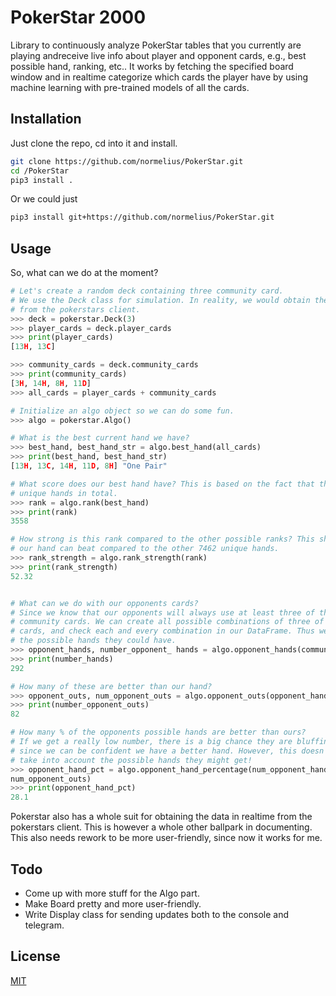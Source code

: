 # PokerStar 2000
Library to continuously analyze PokerStar tables that you currently are playing andreceive live info about player and opponent cards, e.g., best possible hand, ranking, etc.. It works by fetching the specified board window and in realtime categorize which cards the player have by using machine learning with pre-trained models of all the cards.

## Installation

Just clone the repo, cd into it and install.
```bash
git clone https://github.com/normelius/PokerStar.git
cd /PokerStar
pip3 install .
```

Or we could just
```bash
pip3 install git+https://github.com/normelius/PokerStar.git
```

## Usage

So, what can we do at the moment?
```python
# Let's create a random deck containing three community card.
# We use the Deck class for simulation. In reality, we would obtain the cards
# from the pokerstars client.
>>> deck = pokerstar.Deck(3)
>>> player_cards = deck.player_cards
>>> print(player_cards)
[13H, 13C]

>>> community_cards = deck.community_cards
>>> print(community_cards)
[3H, 14H, 8H, 11D]
>>> all_cards = player_cards + community_cards

# Initialize an algo object so we can do some fun.
>>> algo = pokerstar.Algo()

# What is the best current hand we have?
>>> best_hand, best_hand_str = algo.best_hand(all_cards)
>>> print(best_hand, best_hand_str)
[13H, 13C, 14H, 11D, 8H] "One Pair"

# What score does our best hand have? This is based on the fact that there exist 7462 
# unique hands in total.
>>> rank = algo.rank(best_hand)
>>> print(rank)
3558

# How strong is this rank compared to the other possible ranks? This shows how many % 
# our hand can beat compared to the other 7462 unique hands.
>>> rank_strength = algo.rank_strength(rank)
>>> print(rank_strength)
52.32


# What can we do with our opponents cards?
# Since we know that our opponents will always use at least three of the 
# community cards. We can create all possible combinations of three of the community 
# cards, and check each and every combination in our DataFrame. Thus we know
# the possible hands they could have.
>>> opponent_hands, number_opponent_ hands = algo.opponent_hands(community_cards)
>>> print(number_hands) 
292

# How many of these are better than our hand?
>>> opponent_outs, num_opponent_outs = algo.opponent_outs(opponent_hands, rank)
>>> print(number_opponent_outs)
82

# How many % of the opponents possible hands are better than ours?
# If we get a really low number, there is a big chance they are bluffing,
# since we can be confident we have a better hand. However, this doesn't
# take into account the possible hands they might get!
>>> opponent_hand_pct = algo.opponent_hand_percentage(num_opponent_hands,
num_opponent_outs)
>>> print(opponent_hand_pct)
28.1

```
Pokerstar also has a whole suit for obtaining the data in realtime from the pokerstars client. This is however a whole other ballpark in documenting. This also needs rework to be more user-friendly, since now it works for me.

## Todo
- Come up with more stuff for the Algo part.
- Make Board pretty and more user-friendly. 
- Write Display class for sending updates both to the console and telegram.


## License
[MIT](https://choosealicense.com/licenses/mit/)

